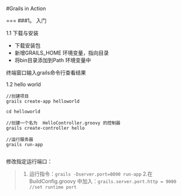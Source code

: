 #Grails in Action

===
###1。 入门

1.1 下载与安装
+ 下载安装包
+ 新增GRAILS_HOME 环境变量，指向目录
+ 将bin目录添加到Path 环境变量中

终端窗口输入grails命令行查看结果

1.2 hello world
```
//创建项目
grails create-app helloworld

cd helloworld

//创建一个名为  HelloController.groovy 的控制器
grails create-controller hello

//运行服务器
grails run-app


```
修改指定运行端口：
> 1. 运行指令：`grails -Dserver.port=8090 run-app`
> 2.在BuildConfig.groovy 中加入：`grails.server.port.http = 9000   //set runtime port`

